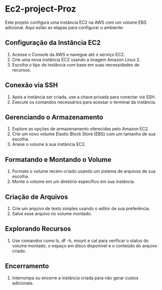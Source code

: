 # Ec2-project-Proz

Este projeto configura uma instância EC2 na AWS com um volume EBS adicional. Aqui estão as etapas para configurar o ambiente:

## Configuração da Instância EC2

1. Acesse o Console da AWS e navegue até o serviço EC2.
2. Crie uma nova instância EC2 usando a imagem Amazon Linux 2.
3. Escolha o tipo de instância com base em suas necessidades de recursos.

## Conexão via SSH

1. Após a instância ser criada, use a chave privada para conectar via SSH.
2. Execute os comandos necessários para acessar o terminal da instância.

## Gerenciando o Armazenamento

1. Explore as opções de armazenamento oferecidas pelo Amazon EC2.
2. Crie um novo volume Elastic Block Store (EBS) com um tamanho de sua escolha.
3. Anexe o volume à sua instância EC2.

## Formatando e Montando o Volume

1. Formate o volume recém-criado usando um sistema de arquivos de sua escolha.
2. Monte o volume em um diretório específico em sua instância.

## Criação de Arquivos

1. Crie um arquivo de texto simples usando o editor de sua preferência.
2. Salve esse arquivo no volume montado.

## Explorando Recursos

1. Use comandos como ls, df -h, mount e cat para verificar o status do volume montado, o espaço em disco disponível e o conteúdo do arquivo criado.

## Encerramento

1. Interrompa ou encerre a instância criada para não gerar custos adicionais.
